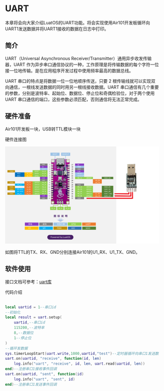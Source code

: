 # UART

本章将会向大家介绍LuatOS的UART功能。将会实现使用Air101开发板循环向UART1发送数据并将UART1接收的数据在日志中打印。

## 简介

UART（Universal Asynchronous Receiver/Transmitter）通用异步收发传输器，UART 作为异步串口通信协议的一种，工作原理是将传输数据的每个字符一位接一位地传输。是在应用程序开发过程中使用频率最高的数据总线。

UART 串口的特点是将数据一位一位地顺序传送，只要 2 根传输线就可以实现双向通信，一根线发送数据的同时用另一根线接收数据。UART 串口通信有几个重要的参数，分别是波特率、起始位、数据位、停止位和奇偶检验位，对于两个使用 UART 串口通信的端口，这些参数必须匹配，否则通信将无法正常完成。

## 硬件准备

Air101开发板一块，USB转TTL模块一块

硬件连接图

![UART](img/UART.png)

如图将TTL的TX、RX、GND分别连接Air101的U1_RX、U1_TX、GND。

## 软件使用

接口文档可参考：[uart库](https://wiki.luatos.com/api/uart.html)

代码介绍

```lua

local uartid = 1--串口id
--初始化
local result = uart.setup(
    uartid,--串口id
    115200,--波特率
    8,--数据位
    1--停止位
)
--循环发数据
sys.timerLoopStart(uart.write,1000,uartid,"test")--定时器循环向串口1发送数据
uart.on(uartid, "receive", function(id, len)
    log.info("uart", "receive", id, len, uart.read(uartid, len))
end)--注册串口1接收事件回调
uart.on(uartid, "sent", function(id)
    log.info("uart", "sent", id)
end)--注册串口1发送事件回调
```
